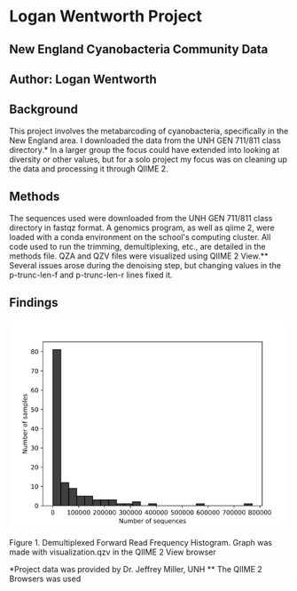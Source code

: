 # Logan Wentworth Project
## New England Cyanobacteria Community Data
## Author: Logan Wentworth
## Background
This project involves the metabarcoding of cyanobacteria, specifically in the New England area. I downloaded the data from the UNH GEN 711/811 class directory.* In a larger group the focus could have extended into looking at diversity or other values, but for a solo project my focus was on cleaning up the data and processing it through QIIME 2.
## Methods
The sequences used were downloaded from the UNH GEN 711/811 class directory in fastqz format.
A genomics program, as well as qiime 2, were loaded with a conda environment on the school's computing cluster.
All code used to run the trimming, demultiplexing, etc., are detailed in the methods file.
QZA and QZV files were visualized using QIIME 2 View.**
Several issues arose during the denoising step, but changing values in the p-trunc-len-f and p-trunc-len-r lines fixed it.
## Findings
![plot](Plots/Demultiplex_Summary_Forward.PNG)

Figure 1. Demultiplexed Forward Read Frequency Histogram. Graph was made with visualization.qzv in the QIIME 2 View browser

*Project data was provided by Dr. Jeffrey Miller, UNH
** The QIIME 2 Browsers was used 
